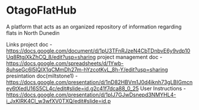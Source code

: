 # OtagoFlatHub
A platform that acts as an organized repository of information regarding flats in North Dunedin

Links
project doc - https://docs.google.com/document/d/1pU3TFnRJzeN4CbTDnbvE6y9vdp10Uq8RtgjXkZhCQ_8/edit?usp=sharing
project management doc - https://docs.google.com/spreadsheets/d/1Ywb-8uhseGc6l5IQIX1qCMmDh27m-hYzcotKvL_8h-Y/edit?usp=sharing
presintation doc(miltstone1) - https://docs.google.com/presentation/d/1nD82HBVm1J0d4iknh73gLBIGmcney6tXedU16S5CL4c/edit#slide=id.g2c41f7dca88_0_25
User Instructions - https://docs.google.com/presentation/d/1pIJ7GJwDsnepd3NMYHL4-i_JxKIRK4Cl_w3wfXV0TXQ/edit#slide=id.p
